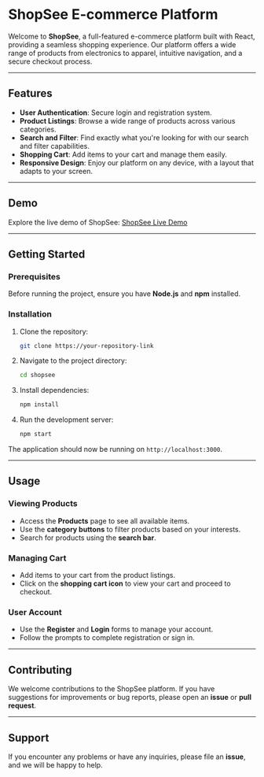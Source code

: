 # ShopSee E-commerce Platform

Welcome to **ShopSee**, a full-featured e-commerce platform built with React, providing a seamless shopping experience. Our platform offers a wide range of products from electronics to apparel, intuitive navigation, and a secure checkout process.

---

## Features

- **User Authentication**: Secure login and registration system.
- **Product Listings**: Browse a wide range of products across various categories.
- **Search and Filter**: Find exactly what you're looking for with our search and filter capabilities.
- **Shopping Cart**: Add items to your cart and manage them easily.
- **Responsive Design**: Enjoy our platform on any device, with a layout that adapts to your screen.

---

## Demo

Explore the live demo of ShopSee: [ShopSee Live Demo](https://www.loom.com/share/5c194040a4c3408da6558d8678fa876e?sid=bf53332e-4fe3-4e60-9a00-8c12c22661d4)

---

## Getting Started

### Prerequisites

Before running the project, ensure you have **Node.js** and **npm** installed.

### Installation

1. Clone the repository:
   ```bash
   git clone https://your-repository-link
   ```

2. Navigate to the project directory:
   ```bash
   cd shopsee
   ```

3. Install dependencies:
   ```bash
   npm install
   ```

4. Run the development server:
   ```bash
   npm start
   ```

The application should now be running on `http://localhost:3000`.

---

## Usage

### Viewing Products

- Access the **Products** page to see all available items.
- Use the **category buttons** to filter products based on your interests.
- Search for products using the **search bar**.

### Managing Cart

- Add items to your cart from the product listings.
- Click on the **shopping cart icon** to view your cart and proceed to checkout.

### User Account

- Use the **Register** and **Login** forms to manage your account.
- Follow the prompts to complete registration or sign in.

---

## Contributing

We welcome contributions to the ShopSee platform. If you have suggestions for improvements or bug reports, please open an **issue** or **pull request**.

---

## Support

If you encounter any problems or have any inquiries, please file an **issue**, and we will be happy to help.




